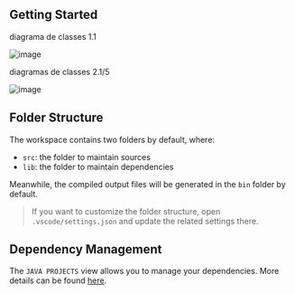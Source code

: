 ## Getting Started

diagrama de classes 1.1

![image](https://user-images.githubusercontent.com/62043357/201435980-ecda651b-f448-4bdd-88af-dbbf8551b906.png)

diagramas de classes 2.1/5

![image](https://user-images.githubusercontent.com/62043357/201436091-506ede1d-0e59-46b9-8bdf-139113a82299.png)


## Folder Structure

The workspace contains two folders by default, where:

- `src`: the folder to maintain sources
- `lib`: the folder to maintain dependencies

Meanwhile, the compiled output files will be generated in the `bin` folder by default.

> If you want to customize the folder structure, open `.vscode/settings.json` and update the related settings there.

## Dependency Management

The `JAVA PROJECTS` view allows you to manage your dependencies. More details can be found [here](https://github.com/microsoft/vscode-java-dependency#manage-dependencies).

